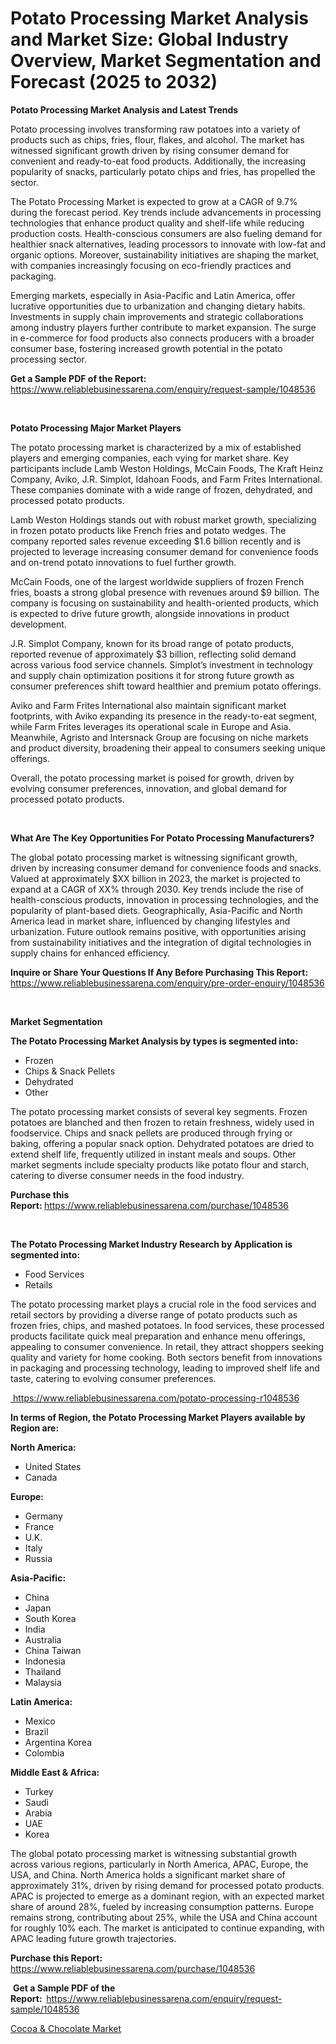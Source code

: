 <p><h1>Potato Processing Market Analysis and Market Size: Global Industry Overview, Market Segmentation and Forecast (2025 to 2032)</h1></p><p><strong>Potato Processing Market Analysis and Latest Trends</strong></p>
<p><p>Potato processing involves transforming raw potatoes into a variety of products such as chips, fries, flour, flakes, and alcohol. The market has witnessed significant growth driven by rising consumer demand for convenient and ready-to-eat food products. Additionally, the increasing popularity of snacks, particularly potato chips and fries, has propelled the sector. </p><p>The Potato Processing Market is expected to grow at a CAGR of 9.7% during the forecast period. Key trends include advancements in processing technologies that enhance product quality and shelf-life while reducing production costs. Health-conscious consumers are also fueling demand for healthier snack alternatives, leading processors to innovate with low-fat and organic options. Moreover, sustainability initiatives are shaping the market, with companies increasingly focusing on eco-friendly practices and packaging. </p><p>Emerging markets, especially in Asia-Pacific and Latin America, offer lucrative opportunities due to urbanization and changing dietary habits. Investments in supply chain improvements and strategic collaborations among industry players further contribute to market expansion. The surge in e-commerce for food products also connects producers with a broader consumer base, fostering increased growth potential in the potato processing sector.</p></p>
<p><strong>Get a Sample PDF of the Report:&nbsp;</strong> <a href="https://www.reliablebusinessarena.com/enquiry/request-sample/1048536?utm_campaign=3218&utm_medium=2&utm_source=Github&utm_content=ia&utm_term=07042025&utm_id=potato-processing">https://www.reliablebusinessarena.com/enquiry/request-sample/1048536</a></p>
<p>&nbsp;</p>
<p><strong>Potato Processing Major Market Players</strong></p>
<p><p>The potato processing market is characterized by a mix of established players and emerging companies, each vying for market share. Key participants include Lamb Weston Holdings, McCain Foods, The Kraft Heinz Company, Aviko, J.R. Simplot, Idahoan Foods, and Farm Frites International. These companies dominate with a wide range of frozen, dehydrated, and processed potato products.</p><p>Lamb Weston Holdings stands out with robust market growth, specializing in frozen potato products like French fries and potato wedges. The company reported sales revenue exceeding $1.6 billion recently and is projected to leverage increasing consumer demand for convenience foods and on-trend potato innovations to fuel further growth.</p><p>McCain Foods, one of the largest worldwide suppliers of frozen French fries, boasts a strong global presence with revenues around $9 billion. The company is focusing on sustainability and health-oriented products, which is expected to drive future growth, alongside innovations in product development.</p><p>J.R. Simplot Company, known for its broad range of potato products, reported revenue of approximately $3 billion, reflecting solid demand across various food service channels. Simplot’s investment in technology and supply chain optimization positions it for strong future growth as consumer preferences shift toward healthier and premium potato offerings.</p><p>Aviko and Farm Frites International also maintain significant market footprints, with Aviko expanding its presence in the ready-to-eat segment, while Farm Frites leverages its operational scale in Europe and Asia. Meanwhile, Agristo and Intersnack Group are focusing on niche markets and product diversity, broadening their appeal to consumers seeking unique offerings.</p><p>Overall, the potato processing market is poised for growth, driven by evolving consumer preferences, innovation, and global demand for processed potato products.</p></p>
<p>&nbsp;</p>
<p><strong>What Are The Key Opportunities For Potato Processing Manufacturers?</strong></p>
<p><p>The global potato processing market is witnessing significant growth, driven by increasing consumer demand for convenience foods and snacks. Valued at approximately $XX billion in 2023, the market is projected to expand at a CAGR of XX% through 2030. Key trends include the rise of health-conscious products, innovation in processing technologies, and the popularity of plant-based diets. Geographically, Asia-Pacific and North America lead in market share, influenced by changing lifestyles and urbanization. Future outlook remains positive, with opportunities arising from sustainability initiatives and the integration of digital technologies in supply chains for enhanced efficiency.</p></p>
<p><strong>Inquire or Share Your Questions If Any Before Purchasing This Report:</strong> <a href="https://www.reliablebusinessarena.com/enquiry/pre-order-enquiry/1048536?utm_campaign=3218&utm_medium=2&utm_source=Github&utm_content=ia&utm_term=07042025&utm_id=potato-processing">https://www.reliablebusinessarena.com/enquiry/pre-order-enquiry/1048536</a></p>
<p>&nbsp;</p>
<p><strong>Market Segmentation</strong></p>
<p><strong>The Potato Processing Market Analysis by types is segmented into:</strong></p>
<p><ul><li>Frozen</li><li>Chips & Snack Pellets</li><li>Dehydrated</li><li>Other</li></ul></p>
<p><p>The potato processing market consists of several key segments. Frozen potatoes are blanched and then frozen to retain freshness, widely used in foodservice. Chips and snack pellets are produced through frying or baking, offering a popular snack option. Dehydrated potatoes are dried to extend shelf life, frequently utilized in instant meals and soups. Other market segments include specialty products like potato flour and starch, catering to diverse consumer needs in the food industry.</p></p>
<p><strong>Purchase this Report:&nbsp;</strong><a href="https://www.reliablebusinessarena.com/purchase/1048536?utm_campaign=3218&utm_medium=2&utm_source=Github&utm_content=ia&utm_term=07042025&utm_id=potato-processing">https://www.reliablebusinessarena.com/purchase/1048536</a></p>
<p>&nbsp;</p>
<p><strong>The Potato Processing Market Industry Research by Application is segmented into:</strong></p>
<p><ul><li>Food Services</li><li>Retails</li></ul></p>
<p><p>The potato processing market plays a crucial role in the food services and retail sectors by providing a diverse range of potato products such as frozen fries, chips, and mashed potatoes. In food services, these processed products facilitate quick meal preparation and enhance menu offerings, appealing to consumer convenience. In retail, they attract shoppers seeking quality and variety for home cooking. Both sectors benefit from innovations in packaging and processing technology, leading to improved shelf life and taste, catering to evolving consumer preferences.</p></p>
<p><a href="https://www.reliablebusinessarena.com/potato-processing-r1048536?utm_campaign=3218&utm_medium=2&utm_source=Github&utm_content=ia&utm_term=07042025&utm_id=potato-processing">&nbsp;https://www.reliablebusinessarena.com/potato-processing-r1048536</a></p>
<p><strong>In terms of Region, the Potato Processing Market Players available by Region are:</strong></p>
<p>
    <p> <strong> North America: </strong>
        <ul>
            <li>United States</li>
            <li>Canada</li>
        </ul>
        </p> 
    <p> <strong> Europe: </strong>
        <ul>
            <li>Germany</li>
            <li>France</li>
            <li>U.K.</li>
            <li>Italy</li>
            <li>Russia</li>
        </ul>
        </p> 
    <p> <strong> Asia-Pacific: </strong>
        <ul>
            <li>China</li>
            <li>Japan</li>
            <li>South Korea</li>
            <li>India</li>
            <li>Australia</li>
            <li>China Taiwan</li>
            <li>Indonesia</li>
            <li>Thailand</li>
            <li>Malaysia</li>
        </ul>
        </p> 
    <p> <strong> Latin America: </strong>
        <ul>
            <li>Mexico</li>
            <li>Brazil</li>
            <li>Argentina Korea</li>
            <li>Colombia</li>
        </ul>
        </p> 
    <p> <strong> Middle East & Africa: </strong>
        <ul>
            <li>Turkey</li>
            <li>Saudi</li>
            <li>Arabia</li>
            <li>UAE</li>
            <li>Korea</li>
        </ul>
    </p>
    </p>
<p><p>The global potato processing market is witnessing substantial growth across various regions, particularly in North America, APAC, Europe, the USA, and China. North America holds a significant market share of approximately 31%, driven by rising demand for processed potato products. APAC is projected to emerge as a dominant region, with an expected market share of around 28%, fueled by increasing consumption patterns. Europe remains strong, contributing about 25%, while the USA and China account for roughly 10% each. The market is anticipated to continue expanding, with APAC leading future growth trajectories.</p></p>
<p><strong>Purchase this Report: </strong><a href="https://www.reliablebusinessarena.com/purchase/1048536?utm_campaign=3218&utm_medium=2&utm_source=Github&utm_content=ia&utm_term=07042025&utm_id=potato-processing">https://www.reliablebusinessarena.com/purchase/1048536</a></p>
<p>&nbsp;<strong>Get a Sample PDF of the Report:&nbsp;&nbsp;</strong><a href="https://www.reliablebusinessarena.com/enquiry/request-sample/1048536?utm_campaign=3218&utm_medium=2&utm_source=Github&utm_content=ia&utm_term=07042025&utm_id=potato-processing">https://www.reliablebusinessarena.com/enquiry/request-sample/1048536</a></p>
<p><strong></strong></p>
<p><p><a href="https://github.com/kaddahblejc/Market-Research-Report-List-1/blob/main/cocoa-chocolate-market.md?utm_campaign=3218&utm_medium=2&utm_source=Github&utm_content=ia&utm_term=07042025&utm_id=potato-processing">Cocoa & Chocolate Market</a></p></p>